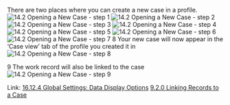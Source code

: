 There are two places where you can create a new case in a profile.
![14.2 Opening a New Case - step 1](14.2_Opening_a_New_Case_im_1.png)
![14.2 Opening a New Case - step 2](14.2_Opening_a_New_Case_im_2.png)
![14.2 Opening a New Case - step 3](14.2_Opening_a_New_Case_im_3.png)
![14.2 Opening a New Case - step 4](14.2_Opening_a_New_Case_im_4.png)
![14.2 Opening a New Case - step 5](14.2_Opening_a_New_Case_im_5.png)
![14.2 Opening a New Case - step 6](14.2_Opening_a_New_Case_im_6.png)
![14.2 Opening a New Case - step 7](14.2_Opening_a_New_Case_im_7.png)
8 Your new case will now appear in the ‘Case view’ tab of the profile you created it in
![14.2 Opening a New Case - step 8](14.2_Opening_a_New_Case_im_8.png)

9  The work record will also be linked to the case
![14.2 Opening a New Case - step 9](14.2_Opening_a_New_Case_im_9.png)

Link:
[16.12.4 Global Settings: Data Display Options](https://lamplight.online/en/help/index/p/16.12.4)
[9.2.0 Linking Records to a Case](https://lamplight.online/en/help/index/p/9.2.0)